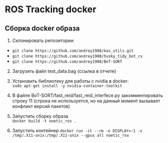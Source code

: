 # ROS Tracking docker  

## Сборка docker образа  

1) Склонировать репозитории:  
- ``git clone https://github.com/andrey1908/kas_utils.git``  
- ``git clone https://github.com/andrey1908/husky_tidy_bot_cv``  
- ``git clone https://github.com/andrey1908/BoT-SORT``  

2) Загрузить файл test_data.bag (ссылка в отчете)

3) Установить библиотеку для работы с nvidia в docker:  
``sudo apt-get install -y nvidia-container-toolkit``

4) В файле BoT-SORT/fast_reid/fast_reid_interfece.py закомментировать строку 11 (строка не используется, но на данный момент вызывает конфликт версий пакетов)

5) Запустить сборку образа  
``docker build -t noetic_ros .``

6) Запустить контейнер 
``docker run -it --rm -e DISPLAY=:1 -v /tmp/.X11-unix:/tmp/.X11-unix --gpus all noetic_ros``